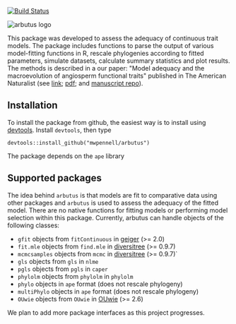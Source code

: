 
[![Build Status](https://travis-ci.org/mwpennell/arbutus.png?branch=master)](https://travis-ci.org/mwpennell/arbutus)

![arbutus logo](https://github.com/mwpennell/arbutus/raw/master/extra/arbutus_logo.png)

This package was developed to assess the adequacy of continuous trait models. The package includes functions to parse the output of various model-fitting functions in R, rescale phylogenies according to fitted parameters, simulate datasets, calculate summary statistics and plot results. The methods is described in a our paper: "Model adequacy and the macroevolution of angiosperm functional traits" published in The American Naturalist (see [link](http://www.jstor.org/stable/full/10.1086/682022); [pdf](http://mwpennell.github.io/pdfs/pennell-amnat-2015.pdf); and [manuscript repo](https://github.com/richfitz/modeladequacy)).

## Installation

To install the package from github, the easiest way is to install using [devtools](https://github.com/hadley/devtools). Install `devtools`, then type

```
devtools::install_github("mwpennell/arbutus")
```

The package depends on the `ape` library



## Supported packages

The idea behind `arbutus` is that models are fit to comparative data using other packages and `arbutus` is used to assess the adequacy of the fitted model. There are no native functions for fitting models or performing model selection within this package. Currently, arbutus can handle objects of the following classes:

* `gfit` objects from `fitContinuous` in [geiger](https://github.com/mwpennell/geiger-v2) (>= 2.0)
* `fit.mle` objects from `find.mle` in [diversitree](https://github.com/richfitz/diversitree) (>= 0.9.7)
* `mcmcsamples` objects from `mcmc` in [diversitree](https://githbu.com/richfitz/diversitree) (>= 0.9.7)`
* `gls` objects from `gls` in `nlme`
* `pgls` objects from `pgls` in `caper`
* `phylolm` objects from `phylolm` in `phylolm`
* `phylo` objects in `ape` format (does not rescale phylogeny)
* `multiPhylo` objects in `ape` format (does not rescale phylogeny)
* `OUwie` objects from `OUwie` in [OUwie](https://github.com/thej022214/OUwie/) (>= 2.6)

We plan to add more package interfaces as this project progresses.
